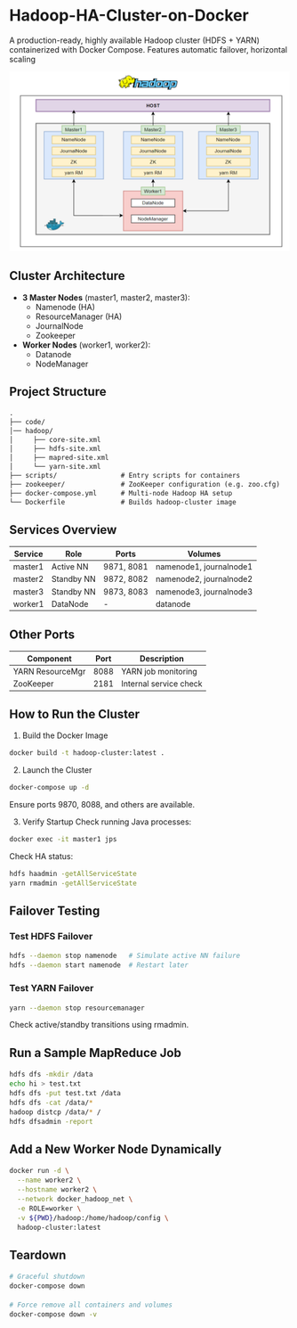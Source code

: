 # Hadoop-HA-Cluster-on-Docker
A production-ready, highly available Hadoop cluster (HDFS + YARN) containerized with Docker Compose. Features automatic failover, horizontal scaling

![Hadoop HA Architecture](Hadoop_Architecture.png)

## Cluster Architecture

- **3 Master Nodes** (master1, master2, master3):
  - Namenode (HA)
  - ResourceManager (HA)
  - JournalNode
  - Zookeeper
- **Worker Nodes** (worker1, worker2):
  - Datanode
  - NodeManager


## Project Structure

```
.
├── code/
│── hadoop/
│     ├── core-site.xml
│     ├── hdfs-site.xml
│     ├── mapred-site.xml
│     └── yarn-site.xml
├── scripts/                # Entry scripts for containers
├── zookeeper/              # ZooKeeper configuration (e.g. zoo.cfg)
├── docker-compose.yml      # Multi-node Hadoop HA setup
└── Dockerfile              # Builds hadoop-cluster image
```

## Services Overview

| Service | Role | Ports | Volumes |
|---------|------|-------|---------|
| master1 | Active NN | 9871, 8081 | namenode1, journalnode1 |
| master2 | Standby NN | 9872, 8082 | namenode2, journalnode2 |
| master3 | Standby NN | 9873, 8083 | namenode3, journalnode3 |
| worker1 | DataNode | - | datanode |

## Other Ports

| Component         | Port  | Description              |
|------------------|-------|--------------------------|
| YARN ResourceMgr | 8088  | YARN job monitoring      |
| ZooKeeper        | 2181  | Internal service check   |

## How to Run the Cluster

1. Build the Docker Image
```bash
docker build -t hadoop-cluster:latest .
```

2. Launch the Cluster
```bash
docker-compose up -d
```
Ensure ports 9870, 8088, and others are available.

3. Verify Startup
Check running Java processes:
```bash
docker exec -it master1 jps
```

Check HA status:
```bash
hdfs haadmin -getAllServiceState
yarn rmadmin -getAllServiceState
```

## Failover Testing

### Test HDFS Failover
```bash
hdfs --daemon stop namenode   # Simulate active NN failure
hdfs --daemon start namenode  # Restart later
```

### Test YARN Failover
```bash
yarn --daemon stop resourcemanager
```
Check active/standby transitions using rmadmin.

## Run a Sample MapReduce Job
```bash
hdfs dfs -mkdir /data
echo hi > test.txt
hdfs dfs -put test.txt /data
hdfs dfs -cat /data/*
hadoop distcp /data/* /
hdfs dfsadmin -report
```

## Add a New Worker Node Dynamically
```bash
docker run -d \
  --name worker2 \
  --hostname worker2 \
  --network docker_hadoop_net \
  -e ROLE=worker \
  -v ${PWD}/hadoop:/home/hadoop/config \
  hadoop-cluster:latest
```

## Teardown
```bash
# Graceful shutdown
docker-compose down

# Force remove all containers and volumes
docker-compose down -v
